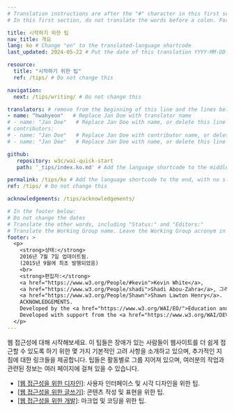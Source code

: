 ```yaml
---
# Translation instructions are after the "#" character in this first section. They are comments that do not show up in the web page. You do not need to translate the instructions after "#".
# In this first section, do not translate the words before a colon. For example, do not translate "title:". Do translate the text after "title:".

title: 시작하기 위한 팁
nav_title: 개요
lang: ko # Change "en" to the translated-language shortcode
last_updated: 2024-05-22 # Put the date of this translation YYYY-MM-DD (with month in the middle)

resource:
  title: "시작하기 위한 팁"
  ref: /tips/ # Do not change this

navigation:
  next: /tips/writing/ # Do not change this

translators: # remove from the beginning of this line and the lines below: "# " (the hash sign and the space)
- name: "hwahyeon"   # Replace Jan Doe with translator name
# - name: "Jan Doe"   # Replace Jan Doe with name, or delete this line if not multiple translators
# contributors:
# - name: "Jan Doe"   # Replace Jan Doe with contributor name, or delete this line if none
# - name: "Jan Doe"   # Replace Jan Doe with name, or delete this line if not multiple contributors

github:
   repository: w3c/wai-quick-start
   path: '_tips/index.ko.md' # Add the language shortcode to the middle of the filename, for example: content/index.fr.md

permalink: /tips/ko # Add the language shortcode to the end, with no slash at the end. For example /path/to/file/fr
ref: /tips/ # Do not change this

acknowledgements: /tips/acknowledgements/

# In the footer below:
# Do not change the dates
# Translate the other words, including "Status:" and "Editors:"
# Translate the Working Group name. Leave the Working Group acronym in English.
footer: >
  <p>
    <strong>상태:</strong>
    2016년 7월 7일 업데이트됨.
    (2015년 9월에 최초 발행되었음)
    <br>
    <strong>편집자:</strong>
    <a href="https://www.w3.org/People/#kevin">Kevin White</a>,
    <a href="https://www.w3.org/People/shadi">Shadi Abou-Zahra</a>, 그리고
    <a href="https://www.w3.org/People/Shawn">Shawn Lawton Henry</a>.
    ACKNOWLEDGEMENTS.
    Developed by the <a href="https://www.w3.org/WAI/EO/">Education and Outreach Working Group (EOWG)</a>.
    Developed with support from the <a href="https://www.w3.org/WAI/DEV/">WAI-DEV project</a>, co-funded by the European Commission <abbr title="Information Society Technologies">IST</abbr> Programme.
  </p>
---
```


웹 접근성에 대해 시작해보세요. 이 팁들은 장애가 있는 사람들이 웹사이트를 더 쉽게 접근할 수 있도록 하기 위한 몇 가지 기본적인 고려 사항을 소개하고 있으며, 추가적인 지침에 대한 링크들을 제공합니다. 팁들은 활동별로 그룹 지어져 있으며, 여러분의 작업과 관련된 정보는 여러 페이지에 걸쳐 있을 수 있습니다.

* [[웹 접근성을 위한 디자인]](/tips/designing/): 사용자 인터페이스 및 시각 디자인을 위한 팁.
* [[웹 접근성을 위한 글쓰기]](/tips/writing/): 콘텐츠 작성 및 표현을 위한 팁.
* [[웹 접근성을 위한 개발]](/tips/developing/): 마크업 및 코딩을 위한 팁.
